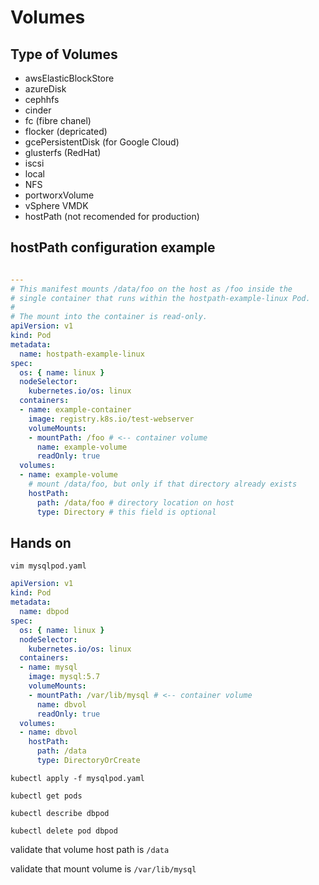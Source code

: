 # Volumes

## Type of Volumes

- awsElasticBlockStore
- azureDisk
- cephhfs
- cinder
- fc (fibre chanel)
- flocker (depricated)
- gcePersistentDisk (for Google Cloud)
- glusterfs (RedHat)
- iscsi
- local
- NFS
- portworxVolume
- vSphere VMDK
- hostPath (not recomended for production)

## hostPath configuration example

```yaml

---
# This manifest mounts /data/foo on the host as /foo inside the
# single container that runs within the hostpath-example-linux Pod.
#
# The mount into the container is read-only.
apiVersion: v1
kind: Pod
metadata:
  name: hostpath-example-linux
spec:
  os: { name: linux }
  nodeSelector:
    kubernetes.io/os: linux
  containers:
  - name: example-container
    image: registry.k8s.io/test-webserver
    volumeMounts:
    - mountPath: /foo # <-- container volume
      name: example-volume 
      readOnly: true
  volumes:
  - name: example-volume
    # mount /data/foo, but only if that directory already exists
    hostPath:
      path: /data/foo # directory location on host
      type: Directory # this field is optional
```

## Hands on

```shell
vim mysqlpod.yaml
```

```yaml
apiVersion: v1
kind: Pod
metadata:
  name: dbpod
spec:
  os: { name: linux }
  nodeSelector:
    kubernetes.io/os: linux
  containers:
  - name: mysql
    image: mysql:5.7
    volumeMounts:
    - mountPath: /var/lib/mysql # <-- container volume
      name: dbvol
      readOnly: true
  volumes:
  - name: dbvol
    hostPath:
      path: /data
      type: DirectoryOrCreate
```

```shell
kubectl apply -f mysqlpod.yaml

kubectl get pods

kubectl describe dbpod

kubectl delete pod dbpod
```

validate that volume host path is `/data`

validate that mount volume is `/var/lib/mysql`